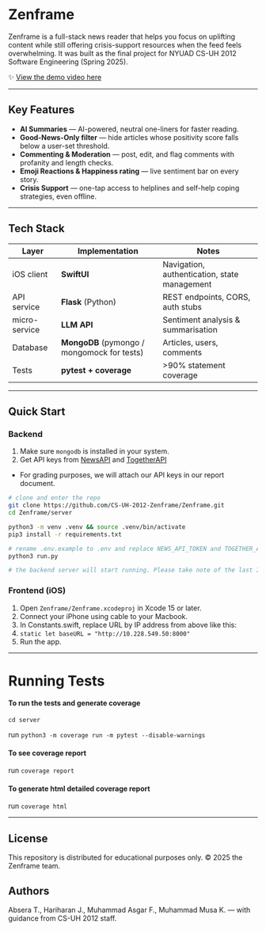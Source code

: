 # Zenframe

Zenframe is a full-stack news reader that helps you focus on uplifting content while still offering crisis-support resources when the feed feels overwhelming. It was built as the final project for NYUAD CS-UH 2012 Software Engineering (Spring 2025).&#x20;

✨ [View the demo video here](https://drive.google.com/file/d/13V4y74hfnGODroOePAPi_Ns4wxrG3tZG/view?usp=sharing)

---

## Key Features

* **AI Summaries** — AI-powered, neutral one-liners for faster reading.
* **Good-News-Only filter** — hide articles whose positivity score falls below a user-set threshold.
* **Commenting & Moderation** — post, edit, and flag comments with profanity and length checks.
* **Emoji Reactions & Happiness rating** — live sentiment bar on every story.
* **Crisis Support** — one-tap access to helplines and self-help coping strategies, even offline.&#x20;

---

## Tech Stack

| Layer             | Implementation                               | Notes                                        |
| ----------------- | -------------------------------------------- | -------------------------------------------- |
| iOS client        | **SwiftUI**                                  | Navigation, authentication, state management |
| API service       | **Flask** (Python)                           | REST endpoints, CORS, auth stubs             |
| micro-service     | **LLM API**                                  | Sentiment analysis & summarisation           |
| Database          | **MongoDB** (pymongo / mongomock for tests)  | Articles, users, comments                    |
| Tests             | **pytest + coverage**                        | >90% statement coverage                      |

---

## Quick Start

### Backend
1. Make sure `mongodb` is installed in your system.
2. Get API keys from [NewsAPI](https://newsapi.org/docs/authentication) and [TogetherAPI](https://api.together.xyz/)
* For grading purposes, we will attach our API keys in our report document.
  
```bash
# clone and enter the repo
git clone https://github.com/CS-UH-2012-Zenframe/Zenframe.git
cd Zenframe/server

python3 -m venv .venv && source .venv/bin/activate
pip3 install -r requirements.txt

# rename .env.example to .env and replace NEWS_API_TOKEN and TOGETHER_API_KEY from keys above 
python3 run.py

# the backend server will start running. Please take note of the last IP address shown.
```
### Frontend (iOS)

1. Open `Zenframe/Zenframe.xcodeproj` in Xcode 15 or later.
2. Connect your iPhone using cable to your Macbook.
3. In Constants.swift, replace URL by IP address from above like this:
4. `static let baseURL = "http://10.228.549.50:8000"`
5. Run the app.
---

# Running Tests

#### To run the tests and generate coverage

`cd server`

run `python3 -m coverage run -m pytest --disable-warnings`

#### To see coverage report
run `coverage report`

#### To generate html detailed coverage report
run `coverage html`

---

## License

This repository is distributed for educational purposes only. © 2025 the Zenframe team.

## Authors

Absera T., Hariharan J., Muhammad Asgar F., Muhammad Musa K. — with guidance from CS-UH 2012 staff.&#x20;

